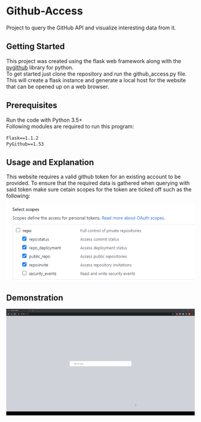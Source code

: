 # Github-Access
Project to query the GitHub API and visualize interesting data from it.

## Getting Started

This project was created using the flask web framework along with the [pygithub](https://pygithub.readthedocs.io/en/latest/introduction.html) library for python.<br/>
To get started just clone the repository and run the github_access.py file. This will create a flask instance and generate a local host for the website that can be opened up on a web browser.

## Prerequisites
Run the code with Python 3.5+<br>
Following modules are required to run this program:

```
Flask==1.1.2
PyGithub==1.53
```

## Usage and Explanation

This website requires a valid github token for an existing account to be provided. To ensure that the required data is gathered when querying with said token make sure cetain scopes for the token are ticked off such as the following:

![alt text](images/scope-1.png)

## Demonstration

![alt text](images/website-footage.gif)
